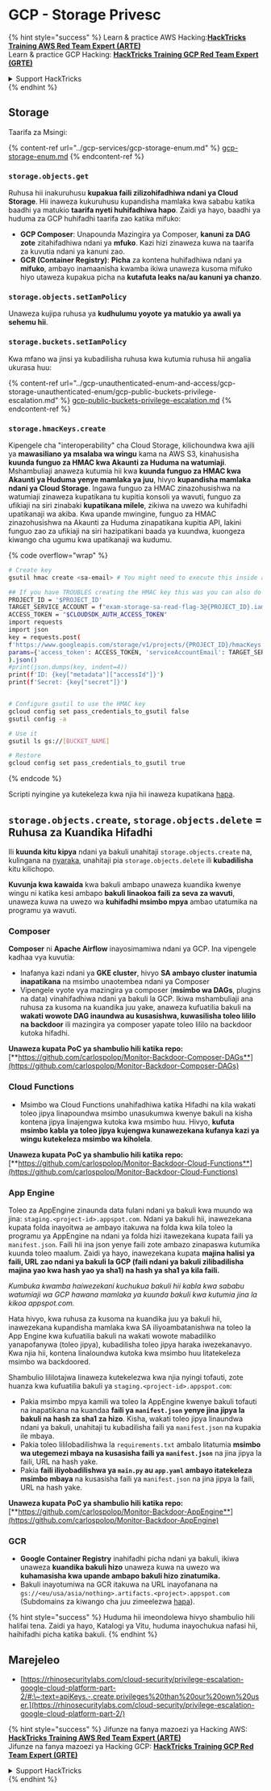 # GCP - Storage Privesc

{% hint style="success" %}
Learn & practice AWS Hacking:<img src="../../../.gitbook/assets/image (1) (1).png" alt="" data-size="line">[**HackTricks Training AWS Red Team Expert (ARTE)**](https://training.hacktricks.xyz/courses/arte)<img src="../../../.gitbook/assets/image (1) (1).png" alt="" data-size="line">\
Learn & practice GCP Hacking: <img src="../../../.gitbook/assets/image (2).png" alt="" data-size="line">[**HackTricks Training GCP Red Team Expert (GRTE)**<img src="../../../.gitbook/assets/image (2).png" alt="" data-size="line">](https://training.hacktricks.xyz/courses/grte)

<details>

<summary>Support HackTricks</summary>

* Check the [**subscription plans**](https://github.com/sponsors/carlospolop)!
* **Join the** 💬 [**Discord group**](https://discord.gg/hRep4RUj7f) or the [**telegram group**](https://t.me/peass) or **follow** us on **Twitter** 🐦 [**@hacktricks\_live**](https://twitter.com/hacktricks\_live)**.**
* **Share hacking tricks by submitting PRs to the** [**HackTricks**](https://github.com/carlospolop/hacktricks) and [**HackTricks Cloud**](https://github.com/carlospolop/hacktricks-cloud) github repos.

</details>
{% endhint %}

## Storage

Taarifa za Msingi:

{% content-ref url="../gcp-services/gcp-storage-enum.md" %}
[gcp-storage-enum.md](../gcp-services/gcp-storage-enum.md)
{% endcontent-ref %}

### `storage.objects.get`

Ruhusa hii inakuruhusu **kupakua faili zilizohifadhiwa ndani ya Cloud Storage**. Hii inaweza kukuruhusu kupandisha mamlaka kwa sababu katika baadhi ya matukio **taarifa nyeti huhifadhiwa hapo**. Zaidi ya hayo, baadhi ya huduma za GCP huhifadhi taarifa zao katika mifuko:

* **GCP Composer**: Unapounda Mazingira ya Composer, **kanuni za DAG zote** zitahifadhiwa ndani ya **mfuko**. Kazi hizi zinaweza kuwa na taarifa za kuvutia ndani ya kanuni zao.
* **GCR (Container Registry)**: **Picha** za kontena huhifadhiwa ndani ya **mifuko**, ambayo inamaanisha kwamba ikiwa unaweza kusoma mifuko hiyo utaweza kupakua picha na **kutafuta leaks na/au kanuni ya chanzo**.

### `storage.objects.setIamPolicy`

Unaweza kujipa ruhusa ya **kudhulumu yoyote ya matukio ya awali ya sehemu hii**.

### **`storage.buckets.setIamPolicy`**

Kwa mfano wa jinsi ya kubadilisha ruhusa kwa kutumia ruhusa hii angalia ukurasa huu:

{% content-ref url="../gcp-unauthenticated-enum-and-access/gcp-storage-unauthenticated-enum/gcp-public-buckets-privilege-escalation.md" %}
[gcp-public-buckets-privilege-escalation.md](../gcp-unauthenticated-enum-and-access/gcp-storage-unauthenticated-enum/gcp-public-buckets-privilege-escalation.md)
{% endcontent-ref %}

### `storage.hmacKeys.create`

Kipengele cha "interoperability" cha Cloud Storage, kilichoundwa kwa ajili ya **mawasiliano ya msalaba wa wingu** kama na AWS S3, kinahusisha **kuunda funguo za HMAC kwa Akaunti za Huduma na watumiaji**. Mshambuliaji anaweza kutumia hii kwa **kuunda funguo za HMAC kwa Akaunti ya Huduma yenye mamlaka ya juu**, hivyo **kupandisha mamlaka ndani ya Cloud Storage**. Ingawa funguo za HMAC zinazohusishwa na watumiaji zinaweza kupatikana tu kupitia konsoli ya wavuti, funguo za ufikiaji na siri zinabaki **kupatikana milele**, zikiwa na uwezo wa kuhifadhi upatikanaji wa akiba. Kwa upande mwingine, funguo za HMAC zinazohusishwa na Akaunti za Huduma zinapatikana kupitia API, lakini funguo zao za ufikiaji na siri hazipatikani baada ya kuundwa, kuongeza kiwango cha ugumu kwa upatikanaji wa kudumu.

{% code overflow="wrap" %}
```bash
# Create key
gsutil hmac create <sa-email> # You might need to execute this inside a VM instance

## If you have TROUBLES creating the HMAC key this was you can also do it contacting the API directly:
PROJECT_ID = '$PROJECT_ID'
TARGET_SERVICE_ACCOUNT = f"exam-storage-sa-read-flag-3@{PROJECT_ID}.iam.gserviceaccount.com"
ACCESS_TOKEN = "$CLOUDSDK_AUTH_ACCESS_TOKEN"
import requests
import json
key = requests.post(
f'https://www.googleapis.com/storage/v1/projects/{PROJECT_ID}/hmacKeys',
params={'access_token': ACCESS_TOKEN, 'serviceAccountEmail': TARGET_SERVICE_ACCOUNT}
).json()
#print(json.dumps(key, indent=4))
print(f'ID: {key["metadata"]["accessId"]}')
print(f'Secret: {key["secret"]}')


# Configure gsutil to use the HMAC key
gcloud config set pass_credentials_to_gsutil false
gsutil config -a

# Use it
gsutil ls gs://[BUCKET_NAME]

# Restore
gcloud config set pass_credentials_to_gsutil true
```
{% endcode %}

Scripti nyingine ya kutekeleza kwa njia hii inaweza kupatikana [hapa](https://github.com/RhinoSecurityLabs/GCP-IAM-Privilege-Escalation/blob/master/ExploitScripts/storage.hmacKeys.create.py).

## `storage.objects.create`, `storage.objects.delete` = Ruhusa za Kuandika Hifadhi

Ili **kuunda kitu kipya** ndani ya bakuli unahitaji `storage.objects.create` na, kulingana na [nyaraka](https://cloud.google.com/storage/docs/access-control/iam-permissions#object\_permissions), unahitaji pia `storage.objects.delete` ili **kubadilisha** kitu kilichopo.

**Kuvunja kwa kawaida** kwa bakuli ambapo unaweza kuandika kwenye wingu ni katika kesi ambapo **bakuli linaokoa faili za seva za wavuti**, unaweza kuwa na uwezo wa **kuhifadhi msimbo mpya** ambao utatumika na programu ya wavuti.

### Composer

**Composer** ni **Apache Airflow** inayosimamiwa ndani ya GCP. Ina vipengele kadhaa vya kuvutia:

* Inafanya kazi ndani ya **GKE cluster**, hivyo **SA ambayo cluster inatumia inapatikana** na msimbo unaotembea ndani ya Composer
* Vipengele vyote vya mazingira ya composer (**msimbo wa DAGs**, plugins na data) vinahifadhiwa ndani ya bakuli la GCP. Ikiwa mshambuliaji ana ruhusa za kusoma na kuandika juu yake, anaweza kufuatilia bakuli na **wakati wowote DAG inaundwa au kusasishwa, kuwasilisha toleo lililo na backdoor** ili mazingira ya composer yapate toleo lililo na backdoor kutoka hifadhi.

**Unaweza kupata PoC ya shambulio hili katika repo:** [**https://github.com/carlospolop/Monitor-Backdoor-Composer-DAGs**](https://github.com/carlospolop/Monitor-Backdoor-Composer-DAGs)

### Cloud Functions

* Msimbo wa Cloud Functions unahifadhiwa katika Hifadhi na kila wakati toleo jipya linapoundwa msimbo unasukumwa kwenye bakuli na kisha kontena jipya linajengwa kutoka kwa msimbo huu. Hivyo, **kufuta msimbo kabla ya toleo jipya kujengwa kunawezekana kufanya kazi ya wingu kutekeleza msimbo wa kiholela**.

**Unaweza kupata PoC ya shambulio hili katika repo:** [**https://github.com/carlospolop/Monitor-Backdoor-Cloud-Functions**](https://github.com/carlospolop/Monitor-Backdoor-Cloud-Functions)

### App Engine

Toleo za AppEngine zinaunda data fulani ndani ya bakuli kwa muundo wa jina: `staging.<project-id>.appspot.com`. Ndani ya bakuli hii, inawezekana kupata folda inayoitwa `ae` ambayo itakuwa na folda kwa kila toleo la programu ya AppEngine na ndani ya folda hizi itawezekana kupata faili ya `manifest.json`. Faili hii ina json yenye faili zote ambazo zinapaswa kutumika kuunda toleo maalum. Zaidi ya hayo, inawezekana kupata **majina halisi ya faili, URL zao ndani ya bakuli la GCP (faili ndani ya bakuli zilibadilisha majina yao kwa hash yao ya sha1) na hash ya sha1 ya kila faili.**

_Kumbuka kwamba haiwezekani kuchukua bakuli hii kabla kwa sababu watumiaji wa GCP hawana mamlaka ya kuunda bakuli kwa kutumia jina la kikoa appspot.com._

Hata hivyo, kwa ruhusa za kusoma na kuandika juu ya bakuli hii, inawezekana kupandisha mamlaka kwa SA iliyoambatanishwa na toleo la App Engine kwa kufuatilia bakuli na wakati wowote mabadiliko yanapofanywa (toleo jipya), kubadilisha toleo jipya haraka iwezekanavyo. Kwa njia hii, kontena linaloundwa kutoka kwa msimbo huu litatekeleza msimbo wa backdoored.

Shambulio lililotajwa linaweza kutekelezwa kwa njia nyingi tofauti, zote huanza kwa kufuatilia bakuli ya `staging.<project-id>.appspot.com`:

* Pakia msimbo mpya kamili wa toleo la AppEngine kwenye bakuli tofauti na inapatikana na kuandaa **faili ya `manifest.json` yenye jina jipya la bakuli na hash za sha1 za hizo**. Kisha, wakati toleo jipya linaundwa ndani ya bakuli, unahitaji tu kubadilisha faili ya `manifest.json` na kupakia ile mbaya.
* Pakia toleo lililobadilishwa la `requirements.txt` ambalo litatumia **msimbo wa utegemezi mbaya na kusasisha faili ya `manifest.json`** na jina jipya la faili, URL na hash yake.
* Pakia **faili iliyobadilishwa ya `main.py` au `app.yaml` ambayo itatekeleza msimbo mbaya** na kusasisha faili ya `manifest.json` na jina jipya la faili, URL na hash yake.

**Unaweza kupata PoC ya shambulio hili katika repo:** [**https://github.com/carlospolop/Monitor-Backdoor-AppEngine**](https://github.com/carlospolop/Monitor-Backdoor-AppEngine)

### GCR

* **Google Container Registry** inahifadhi picha ndani ya bakuli, ikiwa unaweza **kuandika bakuli hizo** unaweza kuwa na uwezo wa **kuhamasisha kwa upande ambapo bakuli hizo zinatumika.**
* Bakuli inayotumiwa na GCR itakuwa na URL inayofanana na `gs://<eu/usa/asia/nothing>.artifacts.<project>.appspot.com` (Subdomains za kiwango cha juu zimeelezwa [hapa](https://cloud.google.com/container-registry/docs/pushing-and-pulling)).

{% hint style="success" %}
Huduma hii imeondolewa hivyo shambulio hili halifai tena. Zaidi ya hayo, Katalogi ya Vitu, huduma inayochukua nafasi hii, haihifadhi picha katika bakuli.
{% endhint %}

## **Marejeleo**

* [https://rhinosecuritylabs.com/cloud-security/privilege-escalation-google-cloud-platform-part-2/#:\~:text=apiKeys.-,create,privileges%20than%20our%20own%20user.](https://rhinosecuritylabs.com/cloud-security/privilege-escalation-google-cloud-platform-part-2/)

{% hint style="success" %}
Jifunze na fanya mazoezi ya Hacking AWS:<img src="../../../.gitbook/assets/image (1) (1).png" alt="" data-size="line">[**HackTricks Training AWS Red Team Expert (ARTE)**](https://training.hacktricks.xyz/courses/arte)<img src="../../../.gitbook/assets/image (1) (1).png" alt="" data-size="line">\
Jifunze na fanya mazoezi ya Hacking GCP: <img src="../../../.gitbook/assets/image (2).png" alt="" data-size="line">[**HackTricks Training GCP Red Team Expert (GRTE)**<img src="../../../.gitbook/assets/image (2).png" alt="" data-size="line">](https://training.hacktricks.xyz/courses/grte)

<details>

<summary>Support HackTricks</summary>

* Angalia [**mpango wa usajili**](https://github.com/sponsors/carlospolop)!
* **Jiunge na** 💬 [**kikundi cha Discord**](https://discord.gg/hRep4RUj7f) au [**kikundi cha telegram**](https://t.me/peass) au **fuata** sisi kwenye **Twitter** 🐦 [**@hacktricks\_live**](https://twitter.com/hacktricks\_live)**.**
* **Shiriki hila za hacking kwa kuwasilisha PRs kwa** [**HackTricks**](https://github.com/carlospolop/hacktricks) na [**HackTricks Cloud**](https://github.com/carlospolop/hacktricks-cloud) repos za github.

</details>
{% endhint %}
